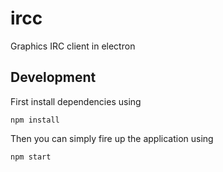 # ircc

Graphics IRC client in electron

## Development

First install dependencies using

```
npm install
```

Then you can simply fire up the application using

```
npm start
```
